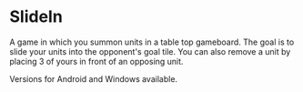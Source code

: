 # SlideIn

A game in which you summon units in a table top gameboard. The goal is to slide your units into the opponent's goal tile. You can also remove a unit by placing 3 of yours in front of an opposing unit.

Versions for Android and Windows available.
